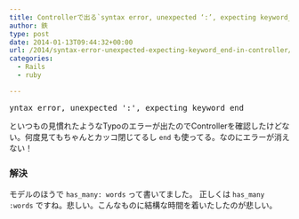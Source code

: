 ```yaml
---
title: Controllerで出る`syntax error, unexpected ‘:’, expecting keyword_end`エラー
author: 鉄
type: post
date: 2014-01-13T09:44:32+00:00
url: /2014/syntax-error-unexpected-expecting-keyword_end-in-controller/
categories:
  - Rails
  - ruby

---
```

<pre class="lang:default decode:true " >yntax error, unexpected ':', expecting keyword_end</pre>

といつもの見慣れたようなTypoのエラーが出たのでControllerを確認したけどない。何度見てもちゃんとカッコ閉じてるし `end` も使ってる。なのにエラーが消えない！

### 解決

モデルのほうで `has_many: words` って書いてました。 正しくは `has_many :words` ですね。悲しい。こんなものに結構な時間を着いたしたのが悲しい。

